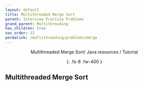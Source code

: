```yaml
---
layout: default
title: Multithreaded Merge Sort
parent: Interview Practice Problems
grand_parent: Multithreading
has_children: true
nav_order: 12
permalink: /multithreading/problems/merge
---
```

<div align="center" markdown="1">
Multithreaded Merge Sort/ Java resources / Tutorial

{: .fs-8 .fw-400 }
</div>

## Multithreaded Merge Sort